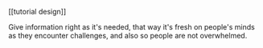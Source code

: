 [[tutorial design]]

Give information right as it's needed, that way it's fresh on people's minds as they encounter challenges, and also so people are not overwhelmed.
